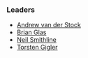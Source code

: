 ### Leaders

* [Andrew van der Stock](mailto:vanderaj@owasp.org)
* [Brian Glas](mailto:)
* [Neil Smithline](mailto:neil.smithline@owasp.org)
* [Torsten Gigler](mailto:)

